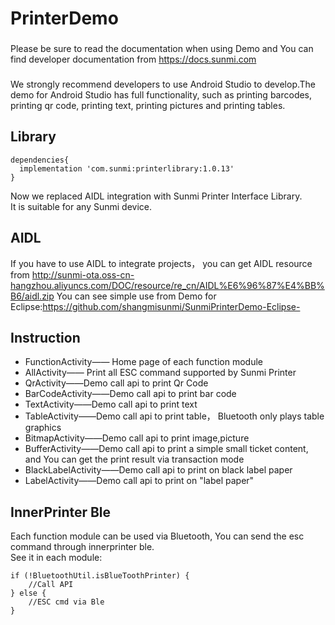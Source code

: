 PrinterDemo
==========
### 
Please be sure to read the documentation when using Demo and You can find 
developer documentation from https://docs.sunmi.com
###
We strongly recommend developers to use Android Studio to develop.The demo for Android Studio has full functionality, such as printing barcodes, printing qr code, printing text, printing pictures and printing tables.  

## Library
    
    dependencies{
      implementation 'com.sunmi:printerlibrary:1.0.13'
    }
    
Now we replaced AIDL integration with Sunmi Printer Interface Library.  
It is suitable for any Sunmi device.  

## AIDL  
If you have to use AIDL to integrate projects， you can get AIDL resource from http://sunmi-ota.oss-cn-hangzhou.aliyuncs.com/DOC/resource/re_cn/AIDL%E6%96%87%E4%BB%B6/aidl.zip
You can see simple use from Demo for Eclipse:https://github.com/shangmisunmi/SunmiPrinterDemo-Eclipse-  

## Instruction

* FunctionActivity——
Home page of each function module  
* AllActivity——
Print all ESC command supported by Sunmi Printer
* QrActivity——Demo call api to print Qr Code
* BarCodeActivity——Demo call api to print bar code
* TextActivity——Demo call api to print text
* TableActivity——Demo call api to print table， 
Bluetooth only plays table graphics
* BitmapActivity——Demo call api to print image,picture
* BufferActivity——Demo call api to print 
a simple small ticket content, and You can get the print result via transaction mode
* BlackLabelActivity——Demo call api to print on black label paper
* LabelActivity——Demo call api to print on "label paper"

## InnerPrinter Ble
Each function module can be used via Bluetooth, 
You can send the esc command through innerprinter ble.  
See it in each module:
    
    if (!BluetoothUtil.isBlueToothPrinter) {
        //Call API  
    } else {
        //ESC cmd via Ble
    }
    

